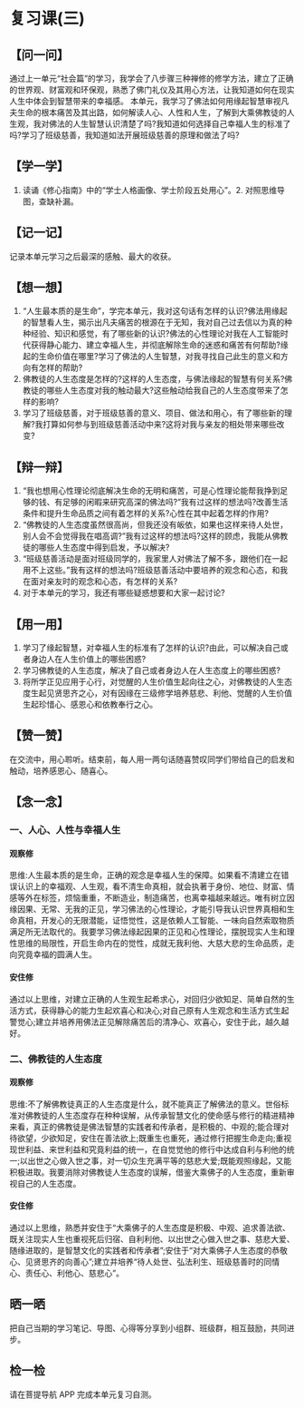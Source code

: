 # 复习课(三)

## 【问一问】

通过上一单元“社会篇”的学习，我学会了八步骤三种禅修的修学方法，建立了正确的世界观、财富观和环保观，熟悉了佛门礼仪及其用心方法，让我知道如何在现实人生中体会到智慧带来的幸福感。
本单元，我学习了佛法如何用缘起智慧审视凡夫生命的根本痛苦及其出路，如何解读人心、人性和人生，了解到大乘佛教徒的人生观，我对佛法的人生智慧认识清楚了吗?我知道如何选择自己幸福人生的标准了吗?学习了班级慈善，我知道如法开展班级慈善的原理和做法了吗?

## 【学一学】

1. 读诵《修心指南》中的“学士人格画像、学士阶段五处用心”。2. 对照思维导图，查缺补漏。

## 【记一记】

记录本单元学习之后最深的感触、最大的收获。

## 【想一想】

1. “人生最本质的是生命”，学完本单元，我对这句话有怎样的认识?佛法用缘起的智慧看人生，揭示出凡夫痛苦的根源在于无知，我对自己过去信以为真的种种经验、知识和感觉，有了哪些新的认识?佛法的心性理论对我在人工智能时代获得静心能力、建立幸福人生，并彻底解除生命的迷惑和痛苦有何帮助?缘起的生命价值在哪里?学习了佛法的人生智慧，对我寻找自己此生的意义和方向有怎样的帮助?
2. 佛教徒的人生态度是怎样的?这样的人生态度，与佛法缘起的智慧有何关系?佛教徒的哪些人生态度对我的触动最大?这些触动给我自己的人生态度带来了怎样的影响?
3. 学习了班级慈善，对于班级慈善的意义、项目、做法和用心，有了哪些新的理解?我打算如何参与到班级慈善活动中来?这将对我与亲友的相处带来哪些改变?

## 【辩一辩】

1. “我也想用心性理论彻底解决生命的无明和痛苦，可是心性理论能帮我挣到足够的钱、有足够的闲暇来研究高深的佛法吗?”我有过这样的想法吗?改善生活条件和提升生命品质之间有着怎样的关系?心性在其中起着怎样的作用?
2. “佛教徒的人生态度虽然很高尚，但我还没有皈依，如果也这样来待人处世，别人会不会觉得我在唱高调?”我有过这样的想法吗?这样的顾虑，我能从佛教徒的哪些人生态度中得到启发，予以解决?
3. “班级慈善活动是面对班级同学的，我家里人对佛法了解不多，跟他们在一起用不上这些。”我有这样的想法吗?班级慈善活动中要培养的观念和心态，和我在面对亲友时的观念和心态，有怎样的关系?
4. 对于本单元的学习，我还有哪些疑惑想要和大家一起讨论?

## 【用一用】

1. 学习了缘起智慧，对幸福人生的标准有了怎样的认识?由此，可以解决自己或者身边人在人生价值上的哪些困惑?
2. 学习佛教徒的人生态度，解决了自己或者身边人在人生态度上的哪些困惑?
3. 将所学正见应用于心行，对觉醒的人生价值生起向往之心，对佛教徒的人生态度生起见贤思齐之心，对有因缘在三级修学培养慈悲、利他、觉醒的人生价值生起珍惜心、感恩心和依教奉行之心。

## 【赞一赞】

在交流中，用心聆听。结束前，每人用一两句话随喜赞叹同学们带给自己的启发和触动，培养感恩心、随喜心。

## 【念一念】

### 一、人心、人性与幸福人生

#### 观察修

思维:人生最本质的是生命，正确的观念是幸福人生的保障。如果看不清建立在错误认识上的幸福观、人生观，看不清生命真相，就会执著于身份、地位、财富、情感等外在标签，烦恼重重，不断造业，制造痛苦，也离幸福越来越远。唯有树立因缘因果、无常、无我的正见，学习佛法的心性理论，才能引导我认识世界真相和生命真相，开发心的无限潜能，证悟觉性，这是依赖人工智能、一味向自然索取物质满足所无法取代的。我要学习佛法缘起因果的正见和心性理论，摆脱现实人生和理性思维的局限性，开启生命内在的觉性，成就无我利他、大慈大悲的生命品质，走向究竟幸福的圆满人生。

#### 安住修

通过以上思维，对建立正确的人生观生起希求心，对回归少欲知足、简单自然的生活方式，获得静心的能力生起欢喜心和决心;对自己原有人生观念和生活方式生起警觉心;建立并培养用佛法正见解除痛苦后的清净心、欢喜心，安住于此，越久越好。

### 二、佛教徒的人生态度

#### 观察修

思维:不了解佛教徒真正的人生态度是什么，就不能真正了解佛法的意义。世俗标准对佛教徒的人生态度存在种种误解，从传承智慧文化的使命感与修行的精进精神来看，真正的佛教徒是佛法智慧的实践者和传承者，是积极的、中观的;能合理对待欲望，少欲知足，安住在善法欲上;既重生也重死，通过修行把握生命走向;重视现世利益、来世利益和究竟利益的统一，在自觉觉他的修行中达成自利与利他的统一;以出世之心做入世之事，对一切众生充满平等的慈悲大爱;既能观照缘起，又能积极进取。我要消除对佛教徒人生态度的误解，借鉴大乘佛子的人生态度，重新审视自己的人生态度。

#### 安住修

通过以上思维，熟悉并安住于“大乘佛子的人生态度是积极、中观、追求善法欲、既关注现实人生也重视死后归宿、自利利他、以出世之心做入世之事、慈悲大爱、随缘进取的，是智慧文化的实践者和传承者”;安住于“对大乘佛子人生态度的恭敬心、见贤思齐的向善心”;建立并培养“待人处世、弘法利生、班级慈善时的同情心、责任心、利他心、慈悲心”。

## 晒一晒

把自己当期的学习笔记、导图、心得等分享到小组群、班级群，相互鼓励，共同进步。

## 检一检

请在菩提导航 APP 完成本单元复习自测。
